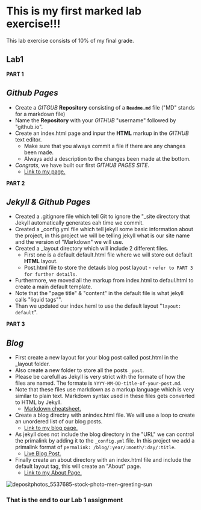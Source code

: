 # This is my first marked lab exercise!!!
This lab exercise consists of 10% of my final grade.

## Lab1
**PART 1**
## _Github Pages_
- Create a *GITGUB* **Repository** consisting of a **`Readme.md`** file ("MD" stands for a markdown file)
- Name the **Repository** with your *GITHUB* "username" followed by "github.io".
- Create an index.html page and inpur the **HTML** markup in the *GITHUB* text editor. 
  - Make sure that you always commit a file if there are any changes been made. 
  - Always add a description to the changes been made at the bottom.
- *Congrats*, we have built our first *GITHUB PAGES SITE*.
  - [Link to my page.](https://npk2001.github.io/)

**PART 2**
## _Jekyll & Github Pages_
- Created a .gitignore file which tell Git to ignore the "_site directory that Jekyll automatically generates eah time we commit. 
- Created a _config.yml file which tell jekyll some basic information about the project, in this project we will be telling jekyll what is our site name and the version of "Markdown" we will use. 
- Created a _layout directory which will include 2 different files.
  - First one is a default default.html file where we will store out default **HTML** layout.
  - Post.html file to store the detauls blog post layout - `refer to PART 3 for further details`.
- Furthermore, we moved all the markup from index.html to defaul.html to create a main default template. 
- Note that the "page title" & "content" in the default file is what jekyll calls "liquid tags"".
- Than we updated our index.heml to use the default layout "`layout: default`".

**PART 3**
## _Blog_
- First create a new layout for your blog post called post.html in the _layout folder.
- Also create a new folder to store all the posts `_post`.
- Please be carefull as Jekyll is very strict with the formate of how the files are named. The formate is `YYYY-MM-DD-title-of-your-post.md`.
- Note that these files use markdown as a markup language which is very similar to plain text. Markdown syntax used in these files gets converted to HTML by Jekyll.
  - [Markdown cheatsheet.](https://packetlife.net/media/library/16/Markdown.pdf)
- Create a blog directry with anindex.html file. We will use a loop to create an unordered list of our blog posts. 
  - [Link to my blog page.](https://npk2001.github.io/blog/)
- As jekyll does not include the blog directory in the "URL" we can control the primalink by adding it to the `_config.yml` file. In this project we add a primalink format of `permalink: /blog/:year/:month/:day/:title`.
  - [Live Blog Post.](https://npk2001.github.io/blog/2021/09/30/site-launched)
- Finally create an about directory with an index.html file and include the default layout tag, this will create an "About" page. 
  - [Link to my About Page.](https://npk2001.github.io/about/)


![depositphotos_5537685-stock-photo-men-greeting-sun](https://user-images.githubusercontent.com/91059332/136300070-b1cb2013-665e-451c-91f8-0c73ed98bcba.jpeg)


### That is the end to our Lab 1 assignment ###
